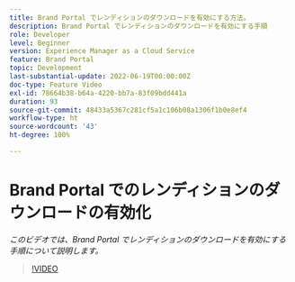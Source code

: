```yaml
---
title: Brand Portal でレンディションのダウンロードを有効にする方法。
description: Brand Portal でレンディションのダウンロードを有効にする手順
role: Developer
level: Beginner
version: Experience Manager as a Cloud Service
feature: Brand Portal
topic: Development
last-substantial-update: 2022-06-19T00:00:00Z
doc-type: Feature Video
exl-id: 78664b38-b64a-4220-bb7a-83f09bdd441a
duration: 93
source-git-commit: 48433a5367c281cf5a1c106b08a1306f1b0e8ef4
workflow-type: ht
source-wordcount: '43'
ht-degree: 100%

---
```


# Brand Portal でのレンディションのダウンロードの有効化

*このビデオでは、Brand Portal でレンディションのダウンロードを有効にする手順について説明します。*

>[!VIDEO](https://video.tv.adobe.com/v/3418094?quality=12&learn=on&captions=jpn)
